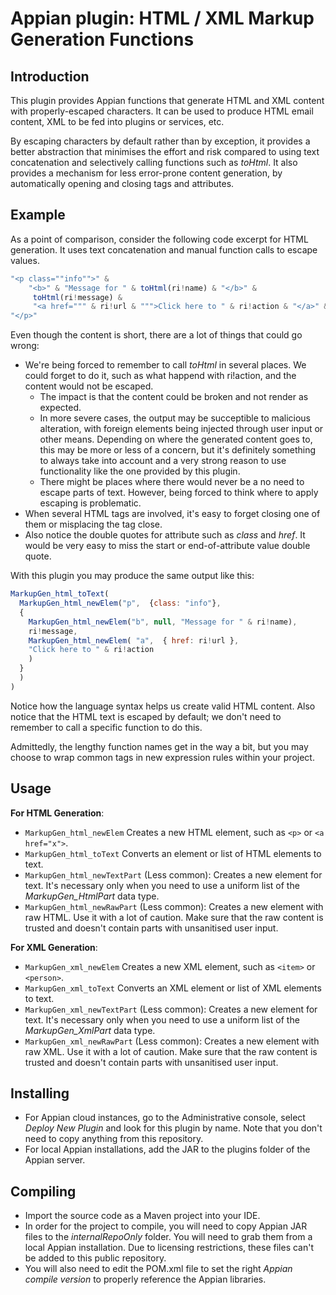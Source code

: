 # Appian plugin: HTML / XML Markup Generation Functions

## Introduction
This plugin provides Appian functions that generate HTML and XML content with properly-escaped characters. It can be used to produce HTML email content, XML to be fed into plugins or services, etc.

By escaping characters by default rather than by exception, it provides a better abstraction that minimises the effort and risk compared to using text concatenation and selectively calling functions such as _toHtml_. It also provides a mechanism for less error-prone content generation, by automatically opening and closing tags and attributes.

## Example
As a point of comparison, consider the following code excerpt for HTML generation. It uses text concatenation and manual function calls to escape values.
```javascript
"<p class=""info"">" & 
    "<b>" & "Message for " & toHtml(ri!name) & "</b>" &
     toHtml(ri!message) &
     "<a href=""" & ri!url & """>Click here to " & ri!action & "</a>" &
"</p>"
```
Even though the content is short, there are a lot of things that could go wrong:
- We're being forced to remember to call _toHtml_ in several places. We could forget to do it, such as what happend with ri!action, and the content would not be escaped.
    - The impact is that the content could be broken and not render as expected. 
    - In more severe cases, the output may be succeptible to malicious alteration, with foreign elements being injected through user input or other means. Depending on where the generated content goes to, this may be more or less of a concern, but it's definitely something to always take into account and a very strong reason to use functionality like the one provided by this plugin. 
    - There might be places where there would never be a no need to escape parts of text. However, being forced to think where to apply escaping is problematic.
- When several HTML tags are involved, it's easy to forget closing one of them or misplacing the tag close.
- Also notice the double quotes for attribute such as _class_ and _href_. It would be very easy to miss the start or end-of-attribute value double quote.

With this plugin you may produce the same output like this:
```javascript
MarkupGen_html_toText(
  MarkupGen_html_newElem("p",  {class: "info"}, 
  {
    MarkupGen_html_newElem("b", null, "Message for " & ri!name),
    ri!message,
    MarkupGen_html_newElem( "a",  { href: ri!url },
    "Click here to " & ri!action
    )    
  }
  )
)
```

Notice how the language syntax helps us create valid HTML content. Also notice that the HTML text is escaped by default; we don't need to remember to call a specific function to do this.

Admittedly, the lengthy function names get in the way a bit, but you may choose to wrap common tags in new expression rules within your project.

## Usage
**For HTML Generation**:
- `MarkupGen_html_newElem` Creates a new HTML element, such as `<p>` or `<a href="x">`.
- `MarkupGen_html_toText` Converts an element or list of HTML elements to text.
- `MarkupGen_html_newTextPart` (Less common): Creates a new element for text. It's necessary only when you need to use a uniform list of the _MarkupGen_HtmlPart_ data type.
- `MarkupGen_html_newRawPart` (Less common): Creates a new element with raw HTML. Use it with a lot of caution. Make sure that the raw content is trusted and doesn't contain parts with unsanitised user input.

**For XML Generation**:
- `MarkupGen_xml_newElem` Creates a new XML element, such as `<item>` or `<person>`.
- `MarkupGen_xml_toText` Converts an XML element or list of XML elements to text.
- `MarkupGen_xml_newTextPart` (Less common): Creates a new element for text. It's necessary only when you need to use a uniform list of the _MarkupGen_XmlPart_ data type.
- `MarkupGen_xml_newRawPart`  (Less common): Creates a new element with raw XML. Use it with a lot of caution. Make sure that the raw content is trusted and doesn't contain parts with unsanitised user input.

## Installing

- For Appian cloud instances, go to the Administrative console, select _Deploy New Plugin_ and look for this plugin by name. Note that you don't need to copy anything from this repository.
- For local Appian installations, add the JAR to the plugins folder of the Appian server.

## Compiling

- Import the source code as a Maven project into your IDE. 
- In order for the project to compile, you will need to copy Appian JAR files to the _internalRepoOnly_ folder. You will need to grab them from a local Appian installation. Due to licensing restrictions, these files can't be added to this public repository.
- You will also need to edit the POM.xml file to set the right _Appian compile version_ to properly reference the Appian libraries.
